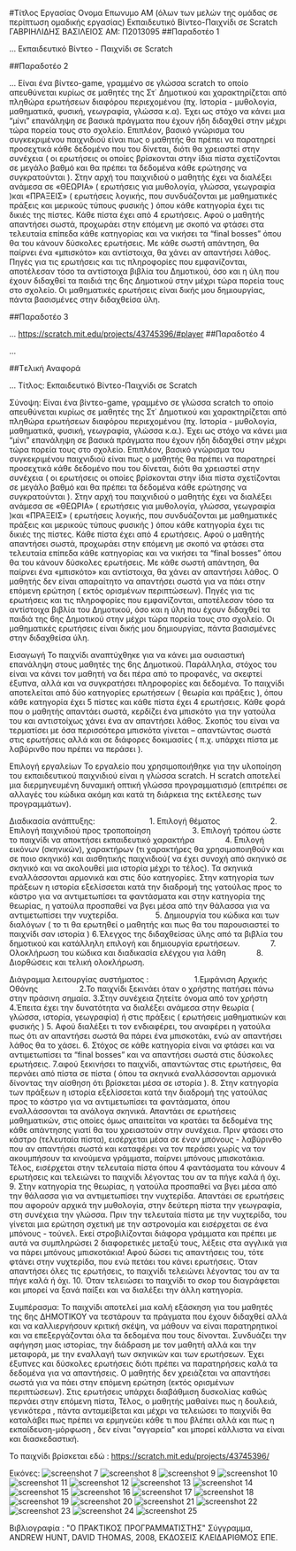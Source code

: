 ﻿#Τίτλος Εργασίας
Ονομα Επωνυμο
ΑΜ (όλων των μελών της ομάδας σε περίπτωση ομαδικής εργασίας)
Εκπαιδευτικό Βίντεο-Παιχνίδι σε Scratch
ΓΑΒΡΙΗΛΙΔΗΣ ΒΑΣΙΛΕΙΟΣ
ΑΜ: Π2013095
##Παραδοτέο 1

...
Εκπαιδευτικό Βίντεο - Παιχνίδι σε Scratch

##Παραδοτέο 2

…
Είναι ένα βίντεο-game, γραμμένο σε γλώσσα scratch το οποίο απευθύνεται κυρίως σε μαθητές της Στ΄ Δημοτικού και χαρακτηρίζεται από πληθώρα ερωτήσεων διαφόρου περιεχομένου (πχ. Ιστορία - μυθολογία, μαθηματικά, φυσική, γεωγραφία, γλώσσα κ.α). Έχει ως στόχο να κάνει μια “μίνι” επανάληψη σε βασικά πράγματα που έχουν ήδη διδαχθεί στην μέχρι τώρα πορεία τους στο σχολείο. Επιπλέον, βασικό γνώρισμα του συγκεκριμένου παιχνιδιού είναι πως ο μαθητής θα πρέπει να παρατηρεί προσεχτικά κάθε δεδομένο που του δίνεται, διότι θα χρειαστεί στην συνέχεια ( οι ερωτήσεις οι οποίες βρίσκονται στην ίδια πίστα σχετίζονται σε μεγάλο βαθμό και θα πρέπει τα δεδομένα κάθε ερώτησης να συγκρατούνται ). Στην αρχή του παιχνιδιού ο μαθητής έχει να διαλέξει ανάμεσα σε «ΘΕΩΡΙΑ» ( ερωτήσεις για μυθολογία, γλώσσα, γεωγραφία )και «ΠΡΑΞΕΙΣ» ( ερωτήσεις λογικής, που συνδυάζονται με μαθηματικές πράξεις και μερικούς τύπους φυσικής ) όπου κάθε κατηγορία έχει τις δικιές της πίστες. Κάθε πίστα έχει από 4 ερωτήσεις. Αφού ο μαθητής απαντήσει σωστά, προχωράει στην επόμενη με σκοπό να φτάσει στα τελευταία επίπεδα κάθε κατηγορίας και να νικήσει τα “final bosses” όπου θα του κάνουν δύσκολες ερωτήσεις. Με κάθε σωστή απάντηση, θα παίρνει ένα «μπισκότο» και αντίστοιχα, θα χάνει αν απαντήσει λάθος. Πηγές για τις ερωτήσεις και τις πληροφορίες που εμφανίζονται, αποτέλεσαν τόσο τα αντίστοιχα βιβλία του Δημοτικού, όσο και η ύλη που έχουν διδαχθεί τα παιδιά της 6ης Δημοτικού στην μέχρι τώρα πορεία τους στο σχολείο. Οι μαθηματικές ερωτήσεις είναι δικής μου δημιουργίας, πάντα βασισμένες στην διδαχθείσα ύλη.

##Παραδοτέο 3

...
https://scratch.mit.edu/projects/43745396/#player
##Παραδοτέο 4

...

##Tελική Αναφορά

...
Τίτλος: Εκπαιδευτικό Βίντεο-Παιχνίδι σε Scratch

Σύνοψη: Είναι ένα βίντεο-game, γραμμένο σε γλώσσα scratch το οποίο απευθύνεται κυρίως σε μαθητές της Στ΄ Δημοτικού και χαρακτηρίζεται από πληθώρα ερωτήσεων διαφόρου περιεχομένου (πχ. Ιστορία - μυθολογία, μαθηματικά, φυσική, γεωγραφία, γλώσσα κ.α.). Έχει ως στόχο να κάνει μια “μίνι” επανάληψη σε βασικά πράγματα που έχουν ήδη διδαχθεί στην μέχρι τώρα πορεία τους στο σχολείο. Επιπλέον, βασικό γνώρισμα του συγκεκριμένου παιχνιδιού είναι πως ο μαθητής θα πρέπει να παρατηρεί προσεχτικά κάθε δεδομένο που του δίνεται, διότι θα χρειαστεί στην συνέχεια ( οι ερωτήσεις οι οποίες βρίσκονται στην ίδια πίστα σχετίζονται σε μεγάλο βαθμό και θα πρέπει τα δεδομένα κάθε ερώτησης να συγκρατούνται ). Στην αρχή του παιχνιδιού ο μαθητής έχει να διαλέξει ανάμεσα σε «ΘΕΩΡΙΑ» ( ερωτήσεις για μυθολογία, γλώσσα, γεωγραφία )και «ΠΡΑΞΕΙΣ» ( ερωτήσεις λογικής, που συνδυάζονται με μαθηματικές πράξεις και μερικούς τύπους φυσικής ) όπου κάθε κατηγορία έχει τις δικιές της πίστες. Κάθε πίστα έχει από 4 ερωτήσεις. Αφού ο μαθητής απαντήσει σωστά, προχωράει στην επόμενη με σκοπό να φτάσει στα τελευταία επίπεδα κάθε κατηγορίας και να νικήσει τα “final bosses” όπου θα του κάνουν δύσκολες ερωτήσεις. Με κάθε σωστή απάντηση, θα παίρνει ένα «μπισκότο» και αντίστοιχα, θα χάνει αν απαντήσει λάθος. Ο μαθητής δεν είναι απαραίτητο να απαντήσει σωστά για να πάει στην επόμενη ερώτηση ( εκτός ορισμένων περιπτώσεων).  Πηγές για τις ερωτήσεις και τις πληροφορίες που εμφανίζονται, αποτέλεσαν τόσο τα αντίστοιχα βιβλία του Δημοτικού, όσο και η ύλη που έχουν διδαχθεί τα παιδιά της 6ης Δημοτικού στην μέχρι τώρα πορεία τους στο σχολείο. Οι μαθηματικές ερωτήσεις είναι δικής μου δημιουργίας, πάντα βασισμένες στην διδαχθείσα ύλη.

Εισαγωγή
Το παιχνίδι αναπτύχθηκε για να κάνει μια ουσιαστική επανάληψη στους μαθητές της 6ης Δημοτικού. Παράλληλα, στόχος του είναι να κάνει τον μαθητή να δει πέρα από το προφανές, να σκεφτεί έξυπνα, αλλά και να συγκρατήσει πληροφορίες και δεδομένα. Το παιχνίδι αποτελείται από δύο κατηγορίες ερωτήσεων ( θεωρία και πράξεις ), όπου κάθε κατηγορία έχει 5 πίστες και κάθε πίστα έχει 4 ερωτήσεις. Κάθε φορά που ο μαθητής απαντάει σωστά, κερδίζει ένα μπισκότο για την γατούλα του και αντιστοίχως χάνει ένα αν απαντήσει λάθος. Σκοπός του είναι να τερματίσει με όσα περισσότερα  μπισκότα γίνεται – απαντώντας σωστά στις ερωτήσεις αλλά και σε διάφορες δοκιμασίες ( π.χ. υπάρχει πίστα με λαβύρινθο που πρέπει να περάσει ).

Επιλογή εργαλείων
Το εργαλείο που χρησιμοποιήθηκε για την υλοποίηση του εκπαιδευτικού παιχνιδιού είναι η γλώσσα scratch. Η scratch αποτελεί μια διερμηνευμένη δυναμική οπτική γλώσσα προγραμματισμό (επιτρέπει σε αλλαγές του κώδικα ακόμη και κατά τη διάρκεια της εκτέλεσης των προγραμμάτων). 

Διαδικασία ανάπτυξης:   
                     1. Επιλογή θέματος 
                     2. Επιλογή παιχνιδιού προς τροποποίηση 
                 3. Επιλογή τρόπου ώστε το παιχνίδι να αποκτήσει εκπαιδευτικό                  χαρακτήρα
             4. Επιλογή εικόνων (σκηνικών), χαρακτήρων (τι χαρακτήρες θα χρησιμοποιηθούν και σε ποιο σκηνικό) και αισθητικής παιχνιδιού( να έχει συνοχή από σκηνικό σε σκηνικό και να ακολουθεί μια ιστορία μέχρι το τέλος). Τα σκηνικά εναλλάσσονται αρμονικά και στις δύο κατηγορίες. Στην κατηγορία των πράξεων η ιστορία εξελίσσεται κατά την διαδρομή της γατούλας προς το κάστρο για να αντιμετωπίσει τα φαντάσματα και στην κατηγορία της θεωρίας, η γατούλα προσπαθεί να βγει μέσα από την θάλασσα για να αντιμετωπίσει την νυχτερίδα.
                5. Δημιουργία του κώδικα και των διαλόγων ( το τι θα ερωτηθεί ο μαθητής και πως θα του παρουσιαστεί το παιχνίδι σαν ιστορία )
                6.Έλεγχος της διδαχθείσας ύλης από τα βιβλία του δημοτικού και κατάλληλη επιλογή και δημιουργία ερωτήσεων. 
             7. Ολοκλήρωση του κώδικα και  διαδικασία ελέγχου για λάθη
             8. Διορθώσεις και τελική ολοκλήρωση.




Διάγραμμα λειτουργίας συστήματος :  
                  1.Εμφάνιση Αρχικής Οθόνης
                  2.Το παιχνίδι ξεκινάει όταν ο χρήστης πατήσει πάνω στην πράσινη σημαία.
                  3.Στην συνέχεια ζητείτε  όνομα από τον χρήστη
                  4.Έπειτα έχει την δυνατότητα να διαλέξει ανάμεσα στην θεωρία ( γλώσσα, ιστορία, γεωγραφία) ή στις πράξεις ( ερωτήσεις μαθηματικών και φυσικής )
                  5. Αφού διαλέξει τι τον ενδιαφέρει, του αναφέρει η γατούλα πως ότι αν απαντήσει σωστά θα πάρει ένα μπισκοτάκι, ενώ αν απαντήσει λάθος θα το χάσει.
                  6. Στόχος σε κάθε κατηγορία είναι να φτάσει και να αντιμετωπίσει τα “final bosses” και να απαντήσει σωστά στις δύσκολες ερωτήσεις.
                  7.αφού ξεκινήσει το παιχνίδι, απαντώντας στις ερωτήσεις, θα περνάει από πίστα σε πίστα ( όπου τα σκηνικά εναλλάσσονται αρμονικά δίνοντας την αίσθηση ότι βρίσκεται μέσα σε ιστορία ).
                  8. Στην κατηγορία των πράξεων η ιστορία εξελίσσεται κατά την διαδρομή της γατούλας προς το κάστρο για να αντιμετωπίσει τα φαντάσματα, όπου εναλλάσσονται τα ανάλογα σκηνικά. Απαντάει σε ερωτήσεις μαθηματικών, στις οποίες όμως απαιτείται να κρατάει τα δεδομένα της κάθε απάντησης γιατί θα του χρειαστούν στην συνέχεια.  Πριν φτάσει στο κάστρο (τελευταία πίστα), εισέρχεται μέσα σε έναν μπόνους - λαβύρινθο που αν απαντήσει σωστά και καταφέρει να τον περάσει χωρίς να τον ακουμπήσουν τα κινούμενα γράμματα, παίρνει μπόνους μπισκοτάκια. Τέλος, εισέρχεται στην τελευταία πίστα όπου 4 φαντάσματα του κάνουν 4 ερωτήσεις και τελειώνει το παιχνίδι λέγοντας του αν τα πήγε καλά ή όχι.
                   9.  Στην κατηγορία της θεωρίας, η γατούλα προσπαθεί να βγει μέσα από την θάλασσα για να αντιμετωπίσει την νυχτερίδα. Απαντάει σε ερωτήσεις που αφορούν αρχικά την μυθολογία, στην δεύτερη πίστα την γεωγραφία, στη συνέχεια την γλώσσα. Πριν την τελευταία πίστα με την νυχτερίδα, του γίνεται μια ερώτηση σχετική με την αστρονομία και εισέρχεται σε ένα μπόνους - τούνελ. Εκεί στροβιλίζονται διάφορα γράμματα και πρέπει με αυτά να συμπληρώσει 2 διαφορετικές μεταξύ τους, λέξεις στα αγγλικά για να πάρει μπόνους μπισκοτάκια! Αφού δώσει τις απαντήσεις του, τότε φτάνει στην νυχτερίδα, που ενώ πετάει του κάνει ερωτήσεις. Όταν απαντήσει όλες τις ερωτήσεις, το παιχνίδι τελειώνει λέγοντας του αν τα πήγε καλά ή όχι.
                  10.  Όταν τελειώσει το παιχνίδι το σκορ του διαγράφεται και μπορεί να ξανά παίξει και να διαλέξει την άλλη κατηγορία.
                 

Συμπέρασμα: Το παιχνίδι αποτελεί μια καλή εξάσκηση για του μαθητές της 6ης ΔΗΜΟΤΙΚΟΥ να τεστάρουν τα πράγματα που έχουν διδαχθεί αλλά και να καλλιεργήσουν κριτική σκέψη, να μάθουν να είναι παρατηρητικοί και να επεξεργάζονται όλα τα δεδομένα που τους δίνονται. Συνδυάζει την αφήγηση μιας ιστορίας, την διάδραση με τον μαθητή αλλά και την μεταφορά, με την εναλλαγή των σκηνικών και των ερωτήσεων. Έχει έξυπνες και δύσκολες ερωτήσεις διότι πρέπει να παρατηρήσεις καλά τα δεδομένα για να απαντήσεις. Ο μαθητής δεν χρειάζεται να απαντήσει σωστά για να πάει στην επόμενη ερώτηση (εκτός ορισμένων περιπτώσεων). Στις ερωτήσεις υπάρχει διαβάθμιση δυσκολίας καθώς περνάει στην επόμενη πίστα, Τέλος, ο μαθητής μαθαίνει πως η δουλειά, γενικότερα , πάντα ανταμείβεται και μέχρι να τελειώσει το παιχνίδι θα καταλάβει πως πρέπει να ερμηνεύει κάθε τι που βλέπει αλλά και πως η εκπαίδευση-μόρφωση , δεν είναι "αγγαρεία" και μπορεί κάλλιστα να είναι και διασκεδαστική.

Το παιχνίδι βρίσκεται εδώ : https://scratch.mit.edu/projects/43745396/

Εικόνες: 
![screenshot 7](https://cloud.githubusercontent.com/assets/19407927/15634055/b81fa962-25c3-11e6-9f77-c5fed532aee5.png)
![screenshot 8](https://cloud.githubusercontent.com/assets/19407927/15634057/bb4eeb52-25c3-11e6-8490-9e08062f7992.png)
![screenshot 9](https://cloud.githubusercontent.com/assets/19407927/15634058/bbe8a404-25c3-11e6-8cd2-c9e543a94ca6.png)
![screenshot 10](https://cloud.githubusercontent.com/assets/19407927/15634059/bd023d6e-25c3-11e6-84d7-3568ba2c759e.png)
![screenshot 11](https://cloud.githubusercontent.com/assets/19407927/15634060/bdda302a-25c3-11e6-8d6f-d28eea8b94ec.png)
![screenshot 12](https://cloud.githubusercontent.com/assets/19407927/15634061/be7128c2-25c3-11e6-830f-2ac06a0a7a8a.png)
![screenshot 13](https://cloud.githubusercontent.com/assets/19407927/15634062/bef657ea-25c3-11e6-8571-14cbfb21e673.png)
![screenshot 14](https://cloud.githubusercontent.com/assets/19407927/15634064/bfaa80a8-25c3-11e6-8201-5c1641efbdb1.png)
![screenshot 15](https://cloud.githubusercontent.com/assets/19407927/15634065/c01aa310-25c3-11e6-8418-52145a4a7720.png)
![screenshot 16](https://cloud.githubusercontent.com/assets/19407927/15634066/c0f3b678-25c3-11e6-8a27-f02623002e9a.png)
![screenshot 17](https://cloud.githubusercontent.com/assets/19407927/15634067/c1b5789e-25c3-11e6-8f39-8f0a1efb0093.png)
![screenshot 18](https://cloud.githubusercontent.com/assets/19407927/15634068/c2765c3a-25c3-11e6-9613-1510d42e7e1e.png)
![screenshot 19](https://cloud.githubusercontent.com/assets/19407927/15634069/c2fd9f42-25c3-11e6-9f58-b670929bea08.png)
![screenshot 20](https://cloud.githubusercontent.com/assets/19407927/15634070/c37c6426-25c3-11e6-9364-adba57d7a6de.png)
![screenshot 21](https://cloud.githubusercontent.com/assets/19407927/15634071/c3ec4fc0-25c3-11e6-8638-fd399892e834.png)
![screenshot 22](https://cloud.githubusercontent.com/assets/19407927/15634072/c4a478e8-25c3-11e6-8bac-dd6fe813fb22.png)
![screenshot 23](https://cloud.githubusercontent.com/assets/19407927/15634073/c546535c-25c3-11e6-8d0b-283eea4770ff.png)
![screenshot 24](https://cloud.githubusercontent.com/assets/19407927/15634074/c5ce90e6-25c3-11e6-8ebe-69017db70fac.png)
![screenshot 25](https://cloud.githubusercontent.com/assets/19407927/15634075/c643cabe-25c3-11e6-9e45-72a4fa4df359.png)


Βιβλιογραφία : "Ο ΠΡΑΚΤΙΚΟΣ ΠΡΟΓΡΑΜΜΑΤΙΣΤΗΣ" Σύγγραμμα, ANDREW HUNT, DAVID THOMAS, 2008, ΕΚΔΟΣΕΙΣ ΚΛΕΙΔΑΡΙΘΜΟΣ ΕΠΕ.
